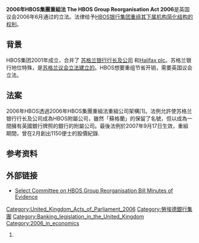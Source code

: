 **2006年HBOS集團重組法 The HBOS Group Reorganisation Act
2006**是英国议会2006年6月通过的立法。法律给予[HBOS银行集团重组其下属机构简化结构的权利](../Page/HBOS.md "wikilink")。

## 背景

HBOS集团2001年成立，合并了 [苏格兰银行行长及公司](../Page/苏格兰银行.md "wikilink") 和[Halifax
plc](https://zh.wikipedia.org/wiki/Halifax_\(United_Kingdom_bank\) "wikilink")。苏格兰银行地位特殊，是[苏格兰议会立法建立的](https://zh.wikipedia.org/wiki/苏格兰议会 "wikilink")。HBOS想要重组节省开销，需要英国议会立法。

## 法案

2006年HBOS透過2006年HBOS集團重組法重組公司架構\[1\]。法例允許使苏格兰银行行长及公司成為HBOS附屬公司，雖然「蘇格蘭」的保留了名號，但以成為一間擁有英國銀行牌照的銀行的附屬公司。最後法例於2007年9月17日生效，重組期間，曾在2月創出1150便士的股價紀錄.

## 参考资料

## 外部链接

  - [Select Committee on HBOS Group Reorganisation Bill Minutes of
    Evidence](http://www.publications.parliament.uk/pa/cm200506/cmselect/cmubchbos0506/6030802.htm)

[Category:United_Kingdom_Acts_of_Parliament_2006](https://zh.wikipedia.org/wiki/Category:United_Kingdom_Acts_of_Parliament_2006 "wikilink")
[Category:勞埃德銀行集團](https://zh.wikipedia.org/wiki/Category:勞埃德銀行集團 "wikilink")
[Category:Banking_legislation_in_the_United_Kingdom](https://zh.wikipedia.org/wiki/Category:Banking_legislation_in_the_United_Kingdom "wikilink")
[Category:2006_in_economics](https://zh.wikipedia.org/wiki/Category:2006_in_economics "wikilink")

1.